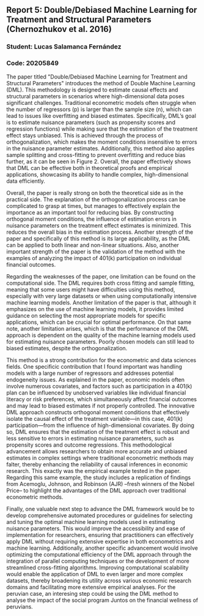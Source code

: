 ## Report 5: Double/Debiased Machine Learning for Treatment and Structural Parameters (Chernozhukov et al. 2016)

### Student: Lucas Salamanca Fernández
### Code: 20205849

The paper titled "Double/Debiased Machine Learning for Treatment and Structural Parameters" introduces the method of Double Machine Learning (DML). This methodology is designed to estimate causal effects and structural parameters in scenarios where high-dimensional data poses significant challenges. Traditional econometric models often struggle when the number of regressors (p) is larger than the sample size (n), which can lead to issues like overfitting and biased estimates. Specifically, DML’s goal is to estimate nuisance parameters (such as propensity scores and regression functions) while making sure that the estimation of the treatment effect stays unbiased. This is achieved through the process of orthogonalization, which makes the moment conditions insensitive to errors in the nuisance parameter estimates. Additionally, this method also applies sample splitting and cross-fitting to prevent overfitting and reduce bias further, as it can be seen in Figure 2. Overall, the paper effectively shows that DML can be effective both in theoretical proofs and empirical applications, showcasing its ability to handle complex, high-dimensional data efficiently.

Overall, the paper is really strong on both the theoretical side as in the practical side. The explanation of the orthogonalization process can be complicated to grasp at times, but manages to effectively explain the importance as an important tool for reducing bias. By constructing orthogonal moment conditions, the influence of estimation errors in nuisance parameters on the treatment effect estimates is minimized. This reduces the overall bias in the estimation process. Another strength of the paper and specifically of this method is its large applicability, as the DML can be applied to both linear and non-linear situations. Also, another important strength of the paper is the validation of the method with the examples of analyzing the impact of 401(k) participation on individual financial outcomes. 

Regarding the weaknesses of the paper, one limitation can be found on the computational side. The DML requires both cross fitting and sample fitting, meaning that some users might have difficulties using this method, especially with very large datasets or when using computationally intensive machine learning models. Another limitation of the paper is that, although it emphasizes on the use of machine learning models, it provides limited guidance on selecting the most appropriate models for specific applications, which can be crucial for optimal performance. On that same note, another limitation arises, which is that the performance of the DML approach is dependent on the quality of the machine learning models used for estimating nuisance parameters. Poorly chosen models can still lead to biased estimates, despite the orthogonalization.

This method is a strong contribution for the econometric and data sciences fields. One specificic contribution that I found important was handling models with a large number of regressors and addresses potential endogeneity issues. As explained in the paper, economic models often involve numerous covariates, and factors such as participation in a 401(k) plan can be influenced by unobserved variables like individual financial literacy or risk preferences, which simultaneously affect financial outcomes and may lead to biased estimates if not properly controlled. The innovative DML approach constructs orthogonal moment conditions that effectively isolate the causal effect of the treatment variable—in this case, 401(k) participation—from the influence of high-dimensional covariates. By doing so, DML ensures that the estimation of the treatment effect is robust and less sensitive to errors in estimating nuisance parameters, such as propensity scores and outcome regressions. This methodological advancement allows researchers to obtain more accurate and unbiased estimates in complex settings where traditional econometric methods may falter, thereby enhancing the reliability of causal inferences in economic research. This exactly was the empirical example tested in the paper. Regarding this same example, the study includes a replication of findings from Acemoglu, Johnson, and Robinson (AJR) –fresh winners of the Nobel Price– to highlight the advantages of the DML approach over traditional econometric methods.

Finally, one valuable next step to advance the DML framework would be to develop comprehensive automated procedures or guidelines for selecting and tuning the optimal machine learning models used in estimating nuisance parameters. This would improve the accessibility and ease of implementation for researchers, ensuring that practitioners can effectively apply DML without requiring extensive expertise in both econometrics and machine learning. Additionally, another specific advancement would involve optimizing the computational efficiency of the DML approach through the integration of parallel computing techniques or the development of more streamlined cross-fitting algorithms. Improving computational scalability would enable the application of DML to even larger and more complex datasets, thereby broadening its utility across various economic research domains and facilitating more extensive empirical analyses. For the peruvian case, an interesing step could be using the DML method to analyse the impact of the social program Juntos on the financial wellness of peruvians. 
